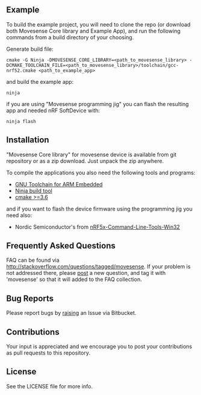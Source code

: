## Example

To build the example project, you will need to clone the repo (or download both Movesense Core library and Example App), 
and run the following commands from a build directory of your choosing.

Generate build file:
```
cmake -G Ninja -DMOVESENSE_CORE_LIBRARY=<path_to_movesense_library> -DCMAKE_TOOLCHAIN_FILE=<path_to_movesense_library>/toolchain/gcc-nrf52.cmake <path_to_example_app>
```

and build the example app:
```
ninja
```

if you are using "Movesense programming jig" you can flash the resulting app and needed nRF SoftDevice with:
```
ninja flash
```

## Installation

"Movesense Core library" for movesense device is available from git repository or as a zip download. Just unpack the zip anywhere.

To compile the applications you also need the following tools and programs:
- [GNU Toolchain for ARM Embedded](https://launchpad.net/gcc-arm-embedded)
- [Ninja build tool](https://ninja-build.org/)
- [cmake >=3.6](https://cmake.org/download/)

and if you want to flash the device firmware using the programming jig you need also:
- Nordic Semiconductor's from [nRF5x-Command-Line-Tools-Win32](https://www.nordicsemi.com/eng/Products/Bluetooth-low-energy/nRF52-DK)

## Frequently Asked Questions

FAQ can be found via http://stackoverflow.com/questions/tagged/movesense. If your problem is not addressed there, please [post](http://stackoverflow.com/questions/ask) a new question, and tag it with 'movesense' so that it will added to the FAQ collection.

## Bug Reports

Please report bugs by [raising](https://bitbucket.org/suunto/movesense-device-lib/issues/new) an Issue via Bitbucket.

## Contributions
Your input is appreciated and we encourage you to post your contributions as pull requests to this repository.

## License

See the LICENSE file for more info.